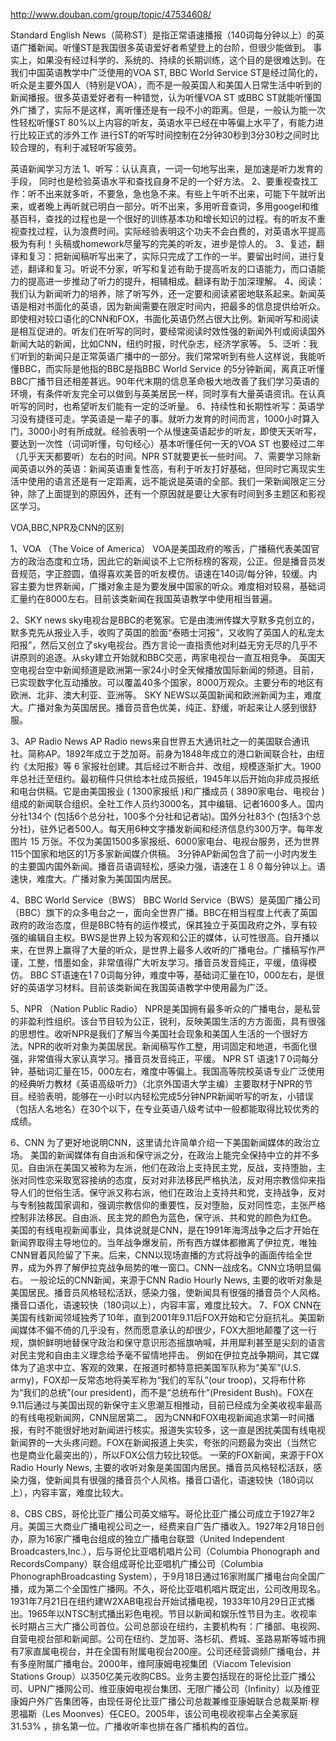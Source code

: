 http://www.douban.com/group/topic/47534608/

Standard English News（简称ST）是指正常语速播报（140词每分钟以上）的英语广播新闻。听懂ST是我国很多英语爱好者希望登上的台阶，但很少能做到。 
事实上，如果没有经过科学的、系统的、持续的长期训练，这个目的是很难达到。在我们中国英语教学中广泛使用的VOA ST, BBC World Service ST是经过简化的，听众是主要外国人（特别是VOA），而不是一般英国人和美国人日常生活中听到的新闻播报。很多英语爱好者有一种错觉，认为听懂VOA ST 或BBC ST就能听懂国外广播了，实际不是这样，离听懂还是有一段不小的距离。但是，一般认为能一次性轻松听懂ST 80%以上内容的听友，英语水平已经在中等偏上水平了，有能力进行比较正式的涉外工作 
进行ST的听写时间控制在2分钟30秒到3分30秒之间时比较合理的，有利于减轻听写疲劳。 

英语新闻学习方法 
1、听写：认认真真，一词一句地写出来，是加速是听力发育的手段， 同时也是检验英语水平和查找自身不足的一个好方法。 
2、要重视查找工作：听不出来就多听，不要急，急也急不来。有些上午听不出来，可能下午就听出来，或者晚上再听就已明白一部分。听不出来，多用听音查词，多用googel和维基百科，查找的过程也是一个很好的训练基本功和增长知识的过程。有的听友不重视查找过程，认为浪费时间。实际经验表明这个功夫不会白费的，对英语水平提高极为有利！头稿或homework尽量写的完美的听友，进步是惊人的。 
3、复述，翻译和复习：把新闻稿听写出来了，实际只完成了工作的一半。要留出时间，进行复述，翻译和复习。听说不分家，听写和复述有助于提高听友的口语能力，而口语能力的提高进一步推动了听力的提升，相辅相成。翻译有助于加深理解。 
4、阅读：我们认为新闻听力的培养，除了听写外，还一定要和阅读紧密地联系起来。新闻英语是相对书面化的英语，因为新闻需要在限定时间内，把最多的信息提供给听众。即使相对较口语化的CNN和FOX，书面化英语仍然占很大比例。新闻听写和阅读是相互促进的。听友们在听写的同时，要经常阅读时效性强的新闻外刊或阅读国外新闻大站的新闻，比如CNN，纽约时报，时代杂志，经济学家等。 
5、泛听：我们听到的新闻只是正常英语广播中的一部分。我们常常听到有些人这样说，我能听懂BBC，而实际是他指的BBC是指BBC World Service 的5分钟新闻，离真正听懂BBC广播节目还相差甚远。90年代末期的信息革命极大地改善了我们学习英语的环境，有条件听友完全可以做到与英美居民一样，同时享有大量英语资讯。在认真听写的同时，也希望听友们能有一定的泛听量。 
6、持续性和长期性听写：英语学习没有捷径可走。学英语是一辈子的事。就听力发育的时间而言，1000小时算入门，3000小时有所成就。经验表明一个从慢速英语起步的听友，即使天天听写，要达到一次性（词词听懂，句句经心）基本听懂任何一天的VOA ST 也要经过二年（几乎天天都要听）左右的时间。NPR ST就要更长一些时间。 
7、需要学习除新闻英语以外的英语：新闻英语重复性高，有利于听友打好基础，但同时它离现实生活中使用的语言还是有一定距离，远不能说是英语的全部。我们一荣新闻限定三分钟，除了上面提到的原因外，还有一个原因就是要让大家有时间到多主题区和影视区学习。

VOA,BBC,NPR及CNN的区别 

1、VOA （The Voice of America） 
VOA是美国政府的喉舌，广播稿代表美国官方的政治态度和立场，因此它的新闻谈不上它所标榜的客观，公正。但是播音员发音规范，字正腔圆，值得喜欢美音的听友模仿。语速在140词/每分钟，较缓。内容主要为世界新闻，广播对象主是为要发展中国家的听众。难度相对较易，基础词汇量约在8000左右。目前该类新闻在我国英语教学中使用相当普遍。 

2、SKY news 
sky电视台是BBC的老冤家。它是由澳洲传媒大亨默多克创立的，默多克先从报业入手，收购了英国的脸面“泰晤士河报”，又收购了英国人的私宠太阳报”，然后又创立了sky电视台。西方言论一直指责他对利益无穷无尽的几乎不讲原则的追逐。从sky建立开始就和BBC交恶，两家电视台一直互相竞争。 
英国天空电视台空中新闻频道是欧洲第一家24小时全天候播放国际新闻的频道。目前，已实现数字化互动播放。可以覆盖40多个国家，8000万观众。主要分布的地区有欧洲、北非、澳大利亚、亚洲等。 SKY NEWS以英国新闻和欧洲新闻为主，难度大。广播对象为英国居民。播音员音色优美，纯正、舒缓，听起来让人感到很舒服。 

3、AP Radio News 
AP Radio news来自世界五大通讯社之一的美国联合通讯社。简称AP。1892年成立于芝加哥。前身为1848年成立的港口新闻联合社，由纽约《太阳报》等 6 家报社创建。其后经过不断合并、改组，规模逐渐扩大。1900年总社迁至纽约。最初稿件只供给本社成员报纸，1945年以后开始向非成员报纸和电台供稿。它是由美国报业 ( 1300家报纸 )和广播成员 ( 3890家电台、电视台 ) 组成的新闻联合组织。全社工作人员约3000名，其中编辑、记者1600多人。国内分社134个 (包括6个总分社，100多个分社和记者站)。国外分社83个 (包括3个总分社)，驻外记者500人。每天用6种文字播发新闻和经济信息约300万字。每年发图片 15 万张。不仅为美国1500多家报纸、6000家电台、电视台服务，还为世界115个国家和地区的1万多家新闻媒介供稿。 
3分钟AP新闻包含了前一小时内发生的主要国内国外新闻。播音员语调轻松，感染力强，语速在１８０每分钟以上。语速快，难度大。广播对象为美国国内居民。 

4、BBC World Service（BWS） 
BBC World Service（BWS）是英国广播公司（BBC）旗下的众多电台之一，面向全世界广播。BBC在相当程度上代表了英国政府的政治态度，但是BBC特有的运作模式，保其独立于英国政府之外，享有较强的编辑自主权。BWS是世界上较为客观和公正的媒体，认可性很高。自开播以来，在世界上赢得了大量的听众，是世界上最多人收听的广播电台。广播稿写作严谨，工整，惜墨如金，非常值得广大听友学习。播音员发音纯正，平缓，值得模仿。 BBC ST语速在1７0词每分钟，难度中等，基础词汇量在10，000左右，是很好的英语学习材料。目前该类新闻在我国英语教学中使用最为广泛。 

5、NPR （Nation Public Radio） 
NPR是美国拥有最多听众的广播电台，是私营的非盈利性组织。该台节目较为公正，锐利，反映美国生活的方方面面，具有很强的思想性。收听NPR是我们了解当今美国社会现象和美国人生活的一个很好方法。NPR的收听对象为美国居民。新闻稿写作工整，用词固定和地道，书面化很强，非常值得大家认真学习。播音员发音纯正，平缓。 
NPR ST 语速1７0词每分钟，基础词汇量在15，000左右，难度中等偏上。我国高等院校英语专业广泛使用的经典听力教材《英语高级听力》（北京外国语大学主编）主要取材于NPR的节目。经验表明，能够在一小时以内轻松完成5分钟NPR新闻听写的听友，小错误（包括人名地名）在30个以下，在专业英语八级考试中一般都能取得比较优秀的成绩。 

6、CNN 
为了更好地说明CNN，这里请允许简单介绍一下美国新闻媒体的政治立场。 
美国的新闻媒体有自由派和保守派之分，在政治上能完全保持中立的并不多见。自由派在美国又被称为左派，他们在政治上支持民主党，反战，支持堕胎，主张对同性恋采取宽容接纳的态度，反对对非法移民严格执法，反对用宗教信仰来指导人们的世俗生活。保守派又称右派，他们在政治上支持共和党，支持战争，反对与专制独裁国家调和，强调宗教信仰的重要性，反对堕胎，反对同性恋，主张严格控制非法移民。自由派、民主党的颜色为蓝色，保守派、共和党的颜色为红色。 
美国的有线电视新闻事业，具体说就是CNN，是在1991年海湾战争之后才开始在新闻界取得主导地位的。当年战争爆发前，所有西方媒体都撤离了伊拉克，唯独CNN冒着风险留了下来。后来，CNN以现场直播的方式将战争的画面传给全世界，成为外界了解伊拉克战争局势的唯一窗口。CNN一战成名。CNN立场明显偏右。 
一般论坛的CNN新闻，来源于CNN Radio Hourly News, 主要的收听对象是美国居民。播音员风格轻松活跃，感染力强，使新闻具有很强的播音员个人风格。播音口语化，语速较快（180词以上），内容丰富，难度比较大。 
7、FOX 
CNN在美国有线新闻领域独秀了10年，直到2001年9.11后FOX开始和它分庭抗礼。美国新闻媒体不偏不倚的几乎没有，然而愿意承认的却很少，FOX大胆地颠覆了这一行规，旗帜鲜明地替保守政治和保守意识形态摇旗吶喊，并用犀利甚至是尖刻的语言对民主党和自由主义理念给予毫不留情地抨击。 
例如在伊拉克战争期间，其它媒体为了追求中立、客观的效果，在报道时都特意把美国军队称为“美军”(U.S. army)，FOX却一反常态地将美军称为“我们的军队”(our troop)，又将布什称为“我们的总统”(our president)，而不是“总统布什”(President Bush)。FOX在9.11后通过与美国出现的新保守主义思潮互相推动，目前已经成为全美收视率最高的有线电视新闻网，CNN屈居第二。 
因为CNN和FOX电视新闻追求第一时间播报，有时不能很好地对新闻进行核实。报道失实较多，这一直是困扰美国有线电视新闻界的一大头疼问题。FOX在新闻报道上失实，夸张的问题最为突出（当然它也是商业化最突出的），所以FOX公信力较比较低。 
一荣的FOX新闻，来源于FOX Radio Hourly News, 主要的收听对象是美国国内居民。播音员风格轻松活跃，感染力强，使新闻具有很强的播音员个人风格。播音口语化，语速较快（180词以上），内容丰富，难度比较大。 

8、CBS 
CBS，哥伦比亚广播公司英文缩写。哥伦比亚广播公司成立于1927年2月。美国三大商业广播电视公司之一，经费来自广告广播收入。1927年2月18日创办，原为16家广播电台组成的独立广播电台联盟（United Independent Broadcasters,Inc.），后与哥伦比亚唱机唱片公司（Columbia Phonograph and RecordsCompany）联合组成哥伦比亚唱机广播公司（Columbia PhonographBroadcasting System），于9月18日通过16家附属广播电台向全国广播，成为第二个全国性广播网。不久，哥伦比亚唱机唱片既定出，公司改用现名。1931年7月21日在纽约建W2XAB电视台开始试播电视，1933年10月29日正式播出。1965年以NTSC制式播出彩色电视。节目以新闻和娱乐性节目为主。收视率长时期占三大广播公司首位。公司总部设在纽约，主要机构有：广播部、电视网、自营电视台部和新闻部。公司在纽约、芝加哥、洛杉矶、费城、圣路易斯等城市拥有7家直属电视台，并在全国有附属电视台200座。公司还经营调频广播电台，并有多座附属广播电台。2000年，维阿康姆电视集团（Viacom Television Stations Group）以350亿美元收购CBS。业务主要包括现在的哥伦比亚广播公司、UPN广播网公司、维亚康姆电视台集团、无限广播公司（Infinity）以及维亚康姆户外广告集团等，由现任哥伦比亚广播公司总裁兼维亚康姆联合总裁莱斯·穆恩福斯（Les Moonves）任CEO。2005年，该公司电视收视率占全美家庭31.53% ，排名第一位。广播收听率也排在各广播机构的首位。 
